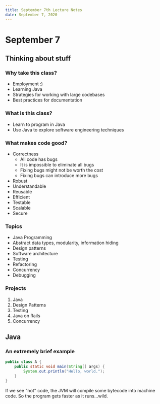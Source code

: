 ```yaml
---
title: September 7th Lecture Notes
date: September 7, 2020
---
```


# September 7

## Thinking about stuff

### Why take this class?
* Employment :)
* Learning Java
* Strategies for working with large codebases
* Best practices for documentation

### What is this class?
* Learn to program in Java
* Use Java to explore software engineering techniques

### What makes code good?
* Correctness
  * All code has bugs
  * It is impossible to eliminate all bugs
  * Fixing bugs might not be worth the cost
  * Fixing bugs can introduce more bugs
* Robust
* Understandable
* Reusable
* Efficient
* Testable
* Scalable
* Secure

### Topics
* Java Programming
* Abstract data types, modularity, information hiding
* Design patterns
* Software architecture
* Testing
* Refactoring
* Concurrency
* Debugging

### Projects
1. Java
2. Design Patterns
3. Testing
4. Java on Rails
5. Concurrency

## Java

### An extremely brief example

```java
public class A {
    public static void main(String[] args) {
        System.out.println("Hello, world.");
    }
}
```

If we see "hot" code, the JVM will compile some bytecode into machine code. So the program gets faster as it runs...wild.
